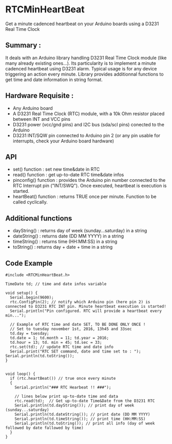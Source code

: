 # RTCMinHeartBeat
Get a minute cadenced heartbeat on your Arduino boards using a D3231 Real Time Clock

## Summary :
It deals with an Arduino library handling D3231 Real Time Clock module (like many already existing ones...).
Its particularity is to implement a minute cadenced heartbeat using D3231 alarm.
Typical usage is for any device triggering an action every minute.
Library provides additionnal functions to get time and date information in string format.

## Hardware Requisite :
- Any Arduino board
- A D3231 Real Time Clock (RTC) module, with a 10k Ohm resistor placed between INT and VCC pins
- D3231 power (vcc/gnd pins) and I2C bus (sda/scl pins) conected to the Arduino
- D3231 INT/SQW pin connected to Arduino pin 2 (or any pin usable for interrupts, check your Arduino board hardware)

## API
- set() function : set new time&date in RTC
- read() function : get up-to-date RTC time&date infos
- pinconfig() function : provides the Arduino pin number connected to the RTC Interrupt pin ("INT/SWQ"). Once executed, heartbeat is execution is started.
- heartBeat() function : returns TRUE once per minute. Function to be called cyclically.

## Additional functions
- dayString() : returns day of week (sunday...saturday) in a string
- dateString() : returns date (DD MM YYYY) in a string
- timeString() : returns time (HH:MM:SS) in a string
- toString() : returns day + date + time in a string

## Code Example
```
#include <RTCMinHeartBeat.h>

TimeDate td; // time and date infos variable

void setup() {
  Serial.begin(9600);
  rtc.ConfigPin(2); // notify which Arduino pin (here pin 2) is connected to D3231 RTC INT pin. Minute heartbeat execution is started!
  Serial.println("Pin configured. RTC will provide a heartbeat every min...");

  // Example of RTC time and date SET, TO BE DONE ONLY ONCE !
  // Set to tuesday november 1st, 2016, 13h45 and 33sec
  td.day = tuesday; 
  td.date = 1; td.month = 11; td.year = 2016;
  td.hour = 13; td. min = 45; td.sec = 33;
  rtc.set(td); // update RTC time and date info
  Serial.print("RTC SET command, date and time set to : "); Serial.println(td.toString());
}


void loop() {
  if (rtc.heartBeat()) // true once every minute
  {
    Serial.println("### RTC Hearbeat !! ###");

    // lines below print up-to-date time and data
    rtc.read(td);  // Get up-to-date Time&Date from the D3231 RTC
    Serial.println(td.dayString()); // print day of week (sunday...saturday) 
    Serial.println(td.dateString()); // print date (DD MM YYYY)
    Serial.println(td.timeString()); // print time (HH:MM:SS)
    Serial.println(td.toString()); // print all info (day of week followed by date fallowed by time)
  }
}
```